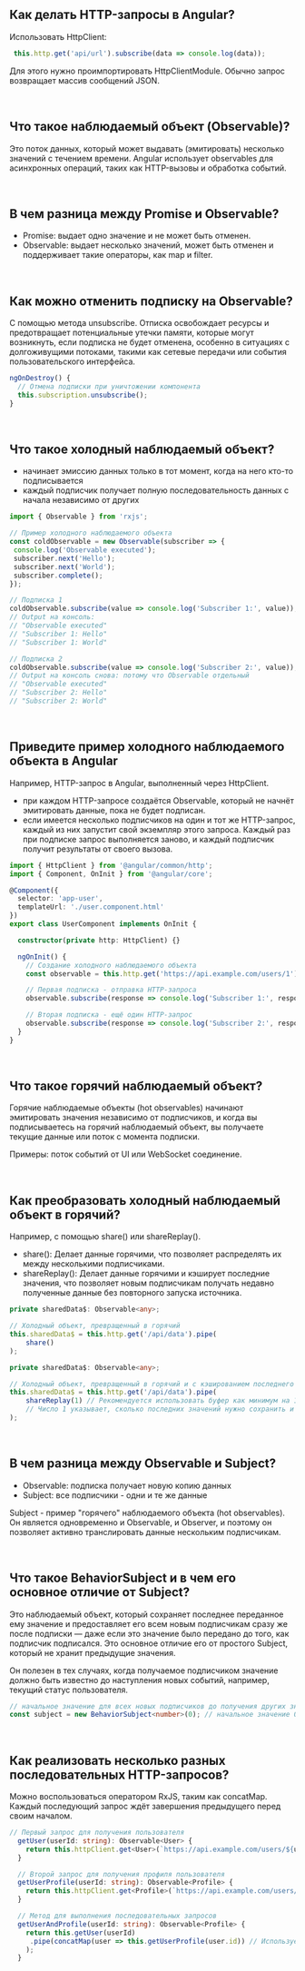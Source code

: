 ## <a name="http"></a>Как делать HTTP-запросы в Angular?

Использовать HttpClient:

```typescript
 this.http.get('api/url').subscribe(data => console.log(data));
 ```

Для этого нужно проимпортировать HttpClientModule. Обычно запрос возвращает массив сообщений JSON.

<br/>

## <a name="observable"></a>Что такое наблюдаемый объект (Observable)?

Это поток данных, который может выдавать (эмитировать) несколько значений с течением времени. Angular использует observables для асинхронных операций, таких как HTTP-вызовы и обработка событий.

<br/>

## <a name="promise_observable"></a>В чем разница между Promise и Observable?

- Promise: выдает одно значение и не может быть отменен.
- Observable: выдает несколько значений, может быть отменен и поддерживает такие операторы, как map и filter.

<br/>

## <a name="unsubscribe"></a>Как можно отменить подписку на Observable?

С помощью метода unsubscribe. Отписка освобождает ресурсы и предотвращает потенциальные утечки памяти, которые могут возникнуть, если подписка не будет отменена, особенно в ситуациях с долгоживущими потоками, такими как сетевые передачи или события пользовательского интерфейса.

```typescript
ngOnDestroy() {
  // Отмена подписки при уничтожении компонента
  this.subscription.unsubscribe();
}
```

<br/>

## <a name="cold_observable"></a>Что такое холодный наблюдаемый объект?

 - начинает эмиссию данных только в тот момент, когда на него кто-то подписывается
 - каждый подписчик получает полную последовательность данных с начала независимо от других

 ```typescript
import { Observable } from 'rxjs';

// Пример холодного наблюдаемого объекта
const coldObservable = new Observable(subscriber => {
  console.log('Observable executed');
  subscriber.next('Hello');
  subscriber.next('World');
  subscriber.complete();
});

// Подписка 1
coldObservable.subscribe(value => console.log('Subscriber 1:', value));
// Output на консоль:
// "Observable executed"
// "Subscriber 1: Hello"
// "Subscriber 1: World"

// Подписка 2
coldObservable.subscribe(value => console.log('Subscriber 2:', value));
// Output на консоль снова: потому что Observable отдельный
// "Observable executed"
// "Subscriber 2: Hello"
// "Subscriber 2: World"
 ```

<br/>

## <a name="cold_observable_example"></a>Приведите пример холодного наблюдаемого объекта в Angular

Например, HTTP-запрос в Angular, выполненный через HttpClient.

- при каждом HTTP-запросе создаётся Observable, который не начнёт эмитировать данные, пока не будет подписан. 
- если имеется несколько подписчиков на один и тот же HTTP-запрос, каждый из них запустит свой экземпляр этого запроса. Каждый раз при подписке запрос выполняется заново, и каждый подписчик получит результаты от своего вызова.

```typescript
import { HttpClient } from '@angular/common/http';
import { Component, OnInit } from '@angular/core';

@Component({
  selector: 'app-user',
  templateUrl: './user.component.html'
})
export class UserComponent implements OnInit {

  constructor(private http: HttpClient) {}

  ngOnInit() {
    // Создание холодного наблюдаемого объекта
    const observable = this.http.get('https://api.example.com/users/1');

    // Первая подписка - отправка HTTP-запроса
    observable.subscribe(response => console.log('Subscriber 1:', response));

    // Вторая подписка - ещё один HTTP-запрос
    observable.subscribe(response => console.log('Subscriber 2:', response));
  }
}
```

<br/>


## <a name="hot_observable"></a>Что такое горячий наблюдаемый объект?

Горячие наблюдаемые объекты (hot observables) начинают эмитировать значения независимо от подписчиков, и когда вы подписываетесь на горячий наблюдаемый объект, вы получаете текущие данные или поток с момента подписки.

Примеры: поток событий от UI или WebSocket соединение.

<br/>

## <a name="cold_to_hot"></a>Как преобразовать холодный наблюдаемый объект в горячий?

Например, с помощью share() или shareReplay().

- share(): Делает данные горячими, что позволяет распределять их между несколькими подписчиками.
- shareReplay(): Делает данные горячими и кэширует последние значения, что позволяет новым подписчикам получать недавно полученные данные без повторного запуска источника.

```typescript
private sharedData$: Observable<any>;

// Холодный объект, превращенный в горячий
this.sharedData$ = this.http.get('/api/data').pipe(
    share()
);
```

```typescript
private sharedData$: Observable<any>;

// Холодный объект, превращенный в горячий и с кэшированием последнего значения
this.sharedData$ = this.http.get('/api/data').pipe(
    shareReplay(1) // Рекомендуется использовать буфер как минимум на 1, чтобы каждый новый подписчик получил последнее значение. 
    // Число 1 указывает, сколько последних значений нужно сохранить и предоставить новым подписчикам. Это число называется "размером буфера".
);
```

<br/>

## <a name="observable_subject"></a>В чем разница между Observable и Subject?

- Observable: подписка получает новую копию данных
- Subject: все подписчики - одни и те же данные

Subject - пример "горячего" наблюдаемого объекта (hot observables). Он является одновременно и Observable, и Observer, и поэтому он позволяет активно транслировать данные нескольким подписчикам.

<br/>

## <a name="behaviorsubject"></a>Что такое BehaviorSubject и в чем его основное отличие от Subject?

Это наблюдаемый объект, который сохраняет последнее переданное ему значение и предоставляет его всем новым подписчикам сразу же после подписки — даже если это значение было передано до того, как подписчик подписался. Это основное отличие его от простого Subject, который не хранит предыдущие значения.

Он полезен в тех случаях, когда получаемое подписчиком значение должно быть известно до наступления новых событий, например, текущий статус пользователя.

```typescript
// начальное значение для всех новых подписчиков до получения других значений
const subject = new BehaviorSubject<number>(0); // начальное значение 0
```

<br/>

## <a name="concat"></a>Как реализовать несколько разных последовательных HTTP-запросов?

Можно воспользоваться оператором RxJS, таким как concatMap. Каждый последующий запрос ждёт завершения предыдущего перед своим началом.

```typescript
// Первый запрос для получения пользователя
  getUser(userId: string): Observable<User> {
    return this.httpClient.get<User>(`https://api.example.com/users/${userId}`);
  }

  // Второй запрос для получения профиля пользователя
  getUserProfile(userId: string): Observable<Profile> {
    return this.httpClient.get<Profile>(`https://api.example.com/users/${userId}/profile`);
  }

  // Метод для выполнения последовательных запросов
  getUserAndProfile(userId: string): Observable<Profile> {
    return this.getUser(userId)
     .pipe(concatMap(user => this.getUserProfile(user.id)) // Используем id пользователя для следующего запроса
    );
  }
```

<br/>
